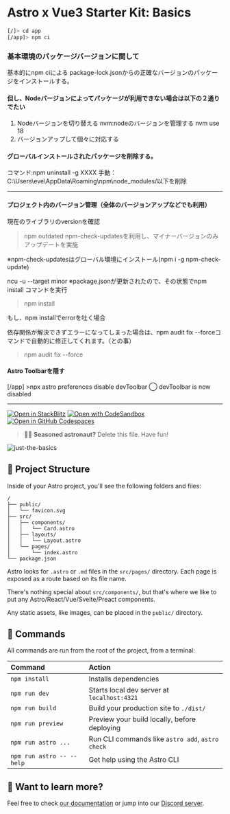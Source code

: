 # Astro x Vue3 Starter Kit: Basics


```sh
[/]> cd app
[/app]> npm ci
```
### 基本環境のパッケージバージョンに関して
基本的にnpm ciによる package-lock.jsonからの正確なバージョンのパッケージをインストールする。

#### 但し、Nodeバージョンによってパッケージが利用できない場合は以下の２通りでたい

1. Nodeバージョンを切り替える
   nvm:nodeのバージョンを管理する
   nvm use 18
2. バージョンアップして個々に対応する

#### グローバルインストールされたパッケージを削除する。

コマンド:npm uninstall -g XXXX
手動：C:\Users\eve\AppData\Roaming\npm\node_modules/以下を削除

---

#### プロジェクト内のバージョン管理（全体のバージョンアップなどでも利用）


現在のライブラリのversionを確認

> npm outdated
> npm-check-updatesを利用し、マイナーバージョンのみアップデートを実施

※npm-check-updatesはグローバル環境にインストール(npm i -g npm-check-update)

ncu -u --target minor
※package.jsonが更新されたので、その状態でnpm install コマンドを実行
> npm install

もし、npm installでerrorを吐く場合

依存関係が解決できずエラーになってしまった場合は、npm audit fix --forceコマンドで自動的に修正してくれます。（との事）
> npm audit fix --force

#### Astro Toolbarを隠す
[/app] >npx astro preferences disable devToolbar
◯ devToolbar is now  disabled

---

[![Open in StackBlitz](https://developer.stackblitz.com/img/open_in_stackblitz.svg)](https://stackblitz.com/github/withastro/astro/tree/latest/examples/basics)
[![Open with CodeSandbox](https://assets.codesandbox.io/github/button-edit-lime.svg)](https://codesandbox.io/p/sandbox/github/withastro/astro/tree/latest/examples/basics)
[![Open in GitHub Codespaces](https://github.com/codespaces/badge.svg)](https://codespaces.new/withastro/astro?devcontainer_path=.devcontainer/basics/devcontainer.json)

> 🧑‍🚀 **Seasoned astronaut?** Delete this file. Have fun!

![just-the-basics](https://github.com/withastro/astro/assets/2244813/a0a5533c-a856-4198-8470-2d67b1d7c554)

## 🚀 Project Structure

Inside of your Astro project, you'll see the following folders and files:

```text
/
├── public/
│   └── favicon.svg
├── src/
│   ├── components/
│   │   └── Card.astro
│   ├── layouts/
│   │   └── Layout.astro
│   └── pages/
│       └── index.astro
└── package.json
```

Astro looks for `.astro` or `.md` files in the `src/pages/` directory. Each page is exposed as a route based on its file name.

There's nothing special about `src/components/`, but that's where we like to put any Astro/React/Vue/Svelte/Preact components.

Any static assets, like images, can be placed in the `public/` directory.

## 🧞 Commands

All commands are run from the root of the project, from a terminal:

| Command                   | Action                                           |
| :------------------------ | :----------------------------------------------- |
| `npm install`             | Installs dependencies                            |
| `npm run dev`             | Starts local dev server at `localhost:4321`      |
| `npm run build`           | Build your production site to `./dist/`          |
| `npm run preview`         | Preview your build locally, before deploying     |
| `npm run astro ...`       | Run CLI commands like `astro add`, `astro check` |
| `npm run astro -- --help` | Get help using the Astro CLI                     |

## 👀 Want to learn more?

Feel free to check [our documentation](https://docs.astro.build) or jump into our [Discord server](https://astro.build/chat).
